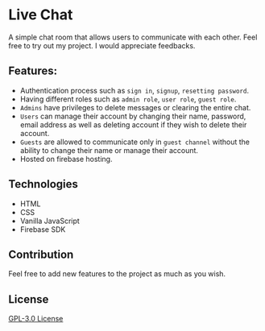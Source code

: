 # Live Chat
A simple chat room that allows users to communicate with each other.
Feel free to try out my project. I would appreciate feedbacks.

## Features:
* Authentication process such as `sign in`, `signup`, `resetting password`.
* Having different roles such as `admin role`, `user role`, `guest role`.
* `Admins` have privileges to delete messages or clearing the entire chat.
* `Users` can manage their account by changing their name, password, email address as well as deleting account if they wish to delete their account.
* `Guests` are allowed to communicate only in `guest channel` without the ability to change their name or manage their account.
* Hosted on firebase hosting. 

## Technologies
- HTML
- CSS
- Vanilla JavaScript
- Firebase SDK

## Contribution
Feel free to add new features to the project as much as you wish.

## License
[GPL-3.0 License](LICENSE)
